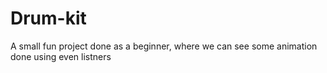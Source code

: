 # Drum-kit
A small fun project done as a beginner, where we can see some animation done using even listners
